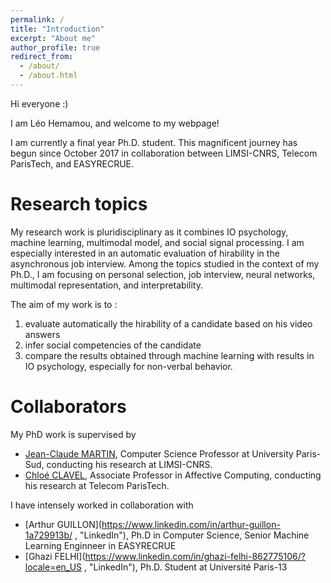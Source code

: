 ```yaml
---
permalink: /
title: "Introduction"
excerpt: "About me"
author_profile: true
redirect_from: 
  - /about/
  - /about.html
---
```



Hi everyone :)


I am Léo Hemamou, and welcome to my webpage!


I am currently a final year Ph.D. student. This magnificent journey has begun since October 2017 in collaboration between LIMSI-CNRS, Telecom ParisTech, and EASYRECRUE.


Research topics
======
My research work is pluridisciplinary as it combines IO psychology, machine learning, multimodal model, and social signal processing. I am especially interested in an automatic evaluation of hirability in the asynchronous job interview. Among the topics studied in the context of my Ph.D., I am focusing on personal selection, job interview, neural networks, multimodal representation, and interpretability.


The aim of my work is to :
1. evaluate automatically the hirability of a candidate based on his video answers 
2. infer social competencies of the candidate 
3. compare the results obtained through machine learning with results in IO psychology, especially for non-verbal behavior.


Collaborators
======
My PhD work is supervised by 
  * [Jean-Claude MARTIN](https://perso.limsi.fr/wiki/doku.php/martin/accueil "Pages Personnelle"), Computer Science Professor at University Paris-Sud, conducting his research at LIMSI-CNRS.
  * [Chloé CLAVEL](https://clavel.wp.imt.fr/ "Pages Personnelle"), Associate Professor in Affective Computing, conducting his research at Telecom ParisTech.

  
I have intensely worked in collaboration with
* [Arthur GUILLON](https://www.linkedin.com/in/arthur-guillon-1a729913b/ , "LinkedIn"), Ph.D in Computer Science, Senior Machine Learning Enginneer in EASYRECRUE
* [Ghazi FELHI](https://www.linkedin.com/in/ghazi-felhi-862775106/?locale=en_US , "LinkedIn"), Ph.D. Student at Université Paris-13
